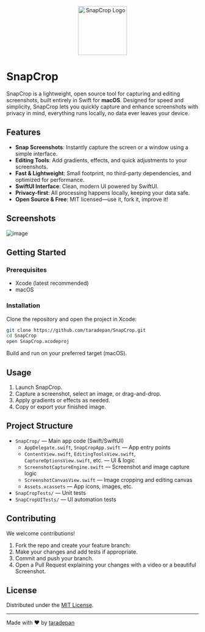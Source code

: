<p align="center">
  <img src="https://github.com/taradepan/SnapCrop/raw/main/SnapCrop/Assets.xcassets/AppIcon.appiconset/SnapCrop%20128.png" alt="SnapCrop Logo" width="128" height="128"/>
</p>

# SnapCrop

SnapCrop is a lightweight, open source tool for capturing and editing screenshots, built entirely in Swift for **macOS**. Designed for speed and simplicity, SnapCrop lets you quickly capture and enhance screenshots with privacy in mind, everything runs locally, no data ever leaves your device.

## Features

- **Snap Screenshots**: Instantly capture the screen or a window using a simple interface.
- **Editing Tools**: Add gradients, effects, and quick adjustments to your screenshots.
- **Fast & Lightweight**: Small footprint, no third-party dependencies, and optimized for performance.
- **SwiftUI Interface**: Clean, modern UI powered by SwiftUI.
- **Privacy-first**: All processing happens locally, keeping your data safe.
- **Open Source & Free**: MIT licensed—use it, fork it, improve it!


## Screenshots
![image](https://github.com/user-attachments/assets/22271dc5-dd1c-4f17-a67a-07cb365a923e)

## Getting Started

### Prerequisites

- Xcode (latest recommended)
- macOS 

### Installation

Clone the repository and open the project in Xcode:

```sh
git clone https://github.com/taradepan/SnapCrop.git
cd SnapCrop
open SnapCrop.xcodeproj
```

Build and run on your preferred target (macOS).

## Usage

1. Launch SnapCrop.
2. Capture a screenshot, select an image, or drag-and-drop.
3. Apply gradients or effects as needed.
4. Copy or export your finished image.

## Project Structure

- `SnapCrop/` — Main app code (Swift/SwiftUI)
  - `AppDelegate.swift`, `SnapCropApp.swift` — App entry points
  - `ContentView.swift`, `EditingToolsView.swift`, `CaptureOptionsView.swift`, etc. — UI & logic
  - `ScreenshotCaptureEngine.swift` — Screenshot and image capture logic
  - `ScreenshotCanvasView.swift` — Image cropping and editing canvas
  - `Assets.xcassets` — App icons, images, etc.
- `SnapCropTests/` — Unit tests
- `SnapCropUITests/` — UI automation tests

## Contributing

We welcome contributions!

1. Fork the repo and create your feature branch:
2. Make your changes and add tests if appropriate.
3. Commit and push your branch.
4. Open a Pull Request explaining your changes with a video or a beautiful Screenshot.


## License

Distributed under the [MIT License](LICENSE).

---

Made with ❤️ by [taradepan](https://github.com/taradepan)
